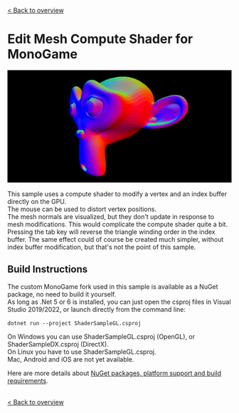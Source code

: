 [< Back to overview](https://github.com/cpt-max/MonoGame-Shader-Samples/tree/overview)

# Edit Mesh Compute Shader for MonoGame

![Screenshots](https://github.com/cpt-max/MonoGame-Shader-Samples/blob/overview/Screenshots/EditMesh.jpg?raw=true)

This sample uses a compute shader to modify a vertex and an index buffer directly on the GPU.<br>
The mouse can be used to distort vertex positions.<br>
The mesh normals are visualized, but they don't update in response to mesh modifications. This would complicate the compute shader quite a bit.<br>
Pressing the tab key will reverse the triangle winding order in the index buffer. The same effect could of course be created much simpler, without index buffer modification, but that's not the point of this sample.


## Build Instructions
The custom MonoGame fork used in this sample is available as a NuGet package, no need to build it yourself.<br>
As long as .Net 5 or 6 is installed, you can just open the csproj files in Visual Studio 2019/2022, or launch directly from the command line:
```
dotnet run --project ShaderSampleGL.csproj
```
On Windows you can use ShaderSampleGL.csproj (OpenGL), or ShaderSampleDX.csproj (DirectX).<br>
On Linux you have to use ShaderSampleGL.csproj.<br>
Mac, Android and iOS are not yet available.

Here are more details about [NuGet packages, platform support and build requirements](https://github.com/cpt-max/Docs/blob/master/Build%20Requirements).
<br><br>

[< Back to overview](https://github.com/cpt-max/MonoGame-Shader-Samples/tree/overview)





